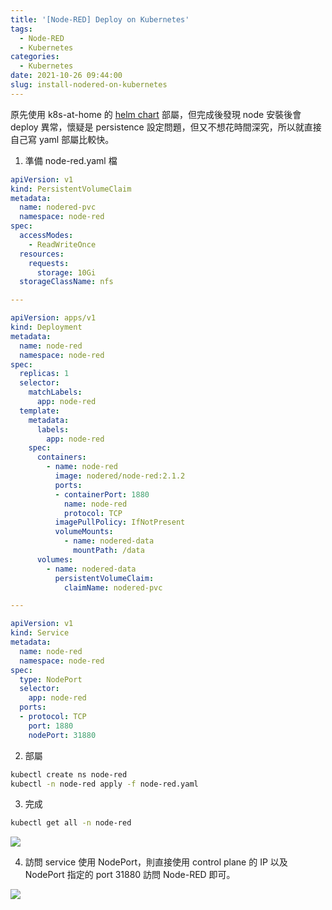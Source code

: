 ```yaml
---
title: '[Node-RED] Deploy on Kubernetes'
tags:
  - Node-RED
  - Kubernetes
categories:
  - Kubernetes
date: 2021-10-26 09:44:00
slug: install-nodered-on-kubernetes
---
```

原先使用 k8s-at-home 的 [helm chart](https://github.com/k8s-at-home/charts/tree/master/charts/stable/node-red) 部屬，但完成後發現 node 安裝後會 deploy 異常，懷疑是 persistence 設定問題，但又不想花時間深究，所以就直接自己寫 yaml 部屬比較快。

<!--more-->

1. 準備 node-red.yaml 檔
```yaml
apiVersion: v1
kind: PersistentVolumeClaim
metadata:
  name: nodered-pvc
  namespace: node-red
spec:
  accessModes:
    - ReadWriteOnce
  resources:
    requests:
      storage: 10Gi
  storageClassName: nfs

---

apiVersion: apps/v1
kind: Deployment
metadata:
  name: node-red
  namespace: node-red
spec:
  replicas: 1
  selector:
    matchLabels:
      app: node-red
  template:
    metadata:
      labels:
        app: node-red
    spec:
      containers:
        - name: node-red
          image: nodered/node-red:2.1.2
          ports:
          - containerPort: 1880
            name: node-red
            protocol: TCP
          imagePullPolicy: IfNotPresent
          volumeMounts:
            - name: nodered-data
              mountPath: /data
      volumes:
        - name: nodered-data
          persistentVolumeClaim:
            claimName: nodered-pvc

---

apiVersion: v1
kind: Service
metadata:
  name: node-red
  namespace: node-red
spec:
  type: NodePort
  selector:
    app: node-red
  ports:
  - protocol: TCP
    port: 1880
    nodePort: 31880

```

2. 部屬
```bash
kubectl create ns node-red
kubectl -n node-red apply -f node-red.yaml 
```

3. 完成
```bash
kubectl get all -n node-red
```

![](https://imgur.com/VCHgLRn.png)

4. 訪問
service 使用 NodePort，則直接使用 control plane 的 IP 以及 NodePort 指定的 port 31880 訪問 Node-RED 即可。

![](https://imgur.com/fcezxst.png)